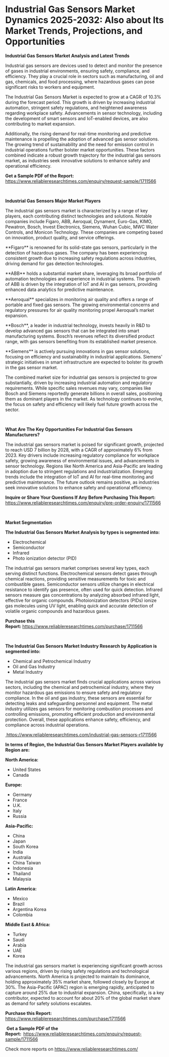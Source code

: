 <p><h1>Industrial Gas Sensors Market Dynamics 2025-2032: Also about Its Market Trends, Projections, and Opportunities</h1></p><p><strong>Industrial Gas Sensors Market Analysis and Latest Trends</strong></p>
<p><p>Industrial gas sensors are devices used to detect and monitor the presence of gases in industrial environments, ensuring safety, compliance, and efficiency. They play a crucial role in sectors such as manufacturing, oil and gas, chemicals, and food processing, where hazardous gases can pose significant risks to workers and equipment.</p><p>The Industrial Gas Sensors Market is expected to grow at a CAGR of 10.3% during the forecast period. This growth is driven by increasing industrial automation, stringent safety regulations, and heightened awareness regarding workplace safety. Advancements in sensor technology, including the development of smart sensors and IoT-enabled devices, are also contributing to market expansion. </p><p>Additionally, the rising demand for real-time monitoring and predictive maintenance is propelling the adoption of advanced gas sensor solutions. The growing trend of sustainability and the need for emission control in industrial operations further bolster market opportunities. These factors combined indicate a robust growth trajectory for the industrial gas sensors market, as industries seek innovative solutions to enhance safety and operational efficiency.</p></p>
<p><strong>Get a Sample PDF of the Report:&nbsp;</strong> <a href="https://www.reliableresearchtimes.com/enquiry/request-sample/1711566?utm_campaign=2308&utm_medium=2&utm_source=Github&utm_content=ia&utm_term=11022025&utm_id=industrial-gas-sensors">https://www.reliableresearchtimes.com/enquiry/request-sample/1711566</a></p>
<p>&nbsp;</p>
<p><strong>Industrial Gas Sensors Major Market Players</strong></p>
<p><p>The industrial gas sensors market is characterized by a range of key players, each contributing distinct technologies and solutions. Notable companies include Figaro, ABB, Aeroqual, Dynament, Euro-Gas, KIMO, Pewatron, Bosch, Invest Electronics, Siemens, Wuhan Cubic, MWC Water Controls, and Monicon Technology. These companies are competing based on innovation, product quality, and service offerings.</p><p>**Figaro** is renowned for its solid-state gas sensors, particularly in the detection of hazardous gases. The company has been experiencing consistent growth due to increasing safety regulations across industries, driving demand for gas detection technologies.</p><p>**ABB** holds a substantial market share, leveraging its broad portfolio of automation technologies and experience in industrial systems. The growth of ABB is driven by the integration of IoT and AI in gas sensors, providing enhanced data analytics for predictive maintenance.</p><p>**Aeroqual** specializes in monitoring air quality and offers a range of portable and fixed gas sensors. The growing environmental concerns and regulatory pressures for air quality monitoring propel Aeroqual’s market expansion.</p><p>**Bosch**, a leader in industrial technology, invests heavily in R&D to develop advanced gas sensors that can be integrated into smart manufacturing systems. Bosch’s revenues reflect its diversified product range, with gas sensors benefiting from its established market presence.</p><p>**Siemens** is actively pursuing innovations in gas sensor solutions, focusing on efficiency and sustainability in industrial applications. Siemens' strategic initiatives in smart infrastructure are expected to bolster its growth in the gas sensor market.</p><p>The combined market size for industrial gas sensors is projected to grow substantially, driven by increasing industrial automation and regulatory requirements. While specific sales revenues may vary, companies like Bosch and Siemens reportedly generate billions in overall sales, positioning them as dominant players in the market. As technology continues to evolve, the focus on safety and efficiency will likely fuel future growth across the sector.</p></p>
<p>&nbsp;</p>
<p><strong>What Are The Key Opportunities For Industrial Gas Sensors Manufacturers?</strong></p>
<p><p>The industrial gas sensors market is poised for significant growth, projected to reach USD 7 billion by 2028, with a CAGR of approximately 6% from 2023. Key drivers include increasing regulatory compliance for workplace safety, growing awareness of environmental issues, and advancements in sensor technology. Regions like North America and Asia-Pacific are leading in adoption due to stringent regulations and industrialization. Emerging trends include the integration of IoT and AI for real-time monitoring and predictive maintenance. The future outlook remains positive, as industries seek innovative solutions to enhance safety and operational efficiency.</p></p>
<p><strong>Inquire or Share Your Questions If Any Before Purchasing This Report:</strong> <a href="https://www.reliableresearchtimes.com/enquiry/pre-order-enquiry/1711566?utm_campaign=2308&utm_medium=2&utm_source=Github&utm_content=ia&utm_term=11022025&utm_id=industrial-gas-sensors">https://www.reliableresearchtimes.com/enquiry/pre-order-enquiry/1711566</a></p>
<p>&nbsp;</p>
<p><strong>Market Segmentation</strong></p>
<p><strong>The Industrial Gas Sensors Market Analysis by types is segmented into:</strong></p>
<p><ul><li>Electrochemical</li><li>Semiconductor</li><li>Infrared</li><li>Photo ionization detector (PID)</li></ul></p>
<p><p>The industrial gas sensors market comprises several key types, each serving distinct functions. Electrochemical sensors detect gases through chemical reactions, providing sensitive measurements for toxic and combustible gases. Semiconductor sensors utilize changes in electrical resistance to identify gas presence, often used for quick detection. Infrared sensors measure gas concentrations by analyzing absorbed infrared light, effective for organic compounds. Photoionization detectors (PIDs) ionize gas molecules using UV light, enabling quick and accurate detection of volatile organic compounds and hazardous gases.</p></p>
<p><strong>Purchase this Report:&nbsp;</strong><a href="https://www.reliableresearchtimes.com/purchase/1711566?utm_campaign=2308&utm_medium=2&utm_source=Github&utm_content=ia&utm_term=11022025&utm_id=industrial-gas-sensors">https://www.reliableresearchtimes.com/purchase/1711566</a></p>
<p>&nbsp;</p>
<p><strong>The Industrial Gas Sensors Market Industry Research by Application is segmented into:</strong></p>
<p><ul><li>Chemical and Petrochemical Industry</li><li>Oil and Gas Industry</li><li>Metal Industry</li></ul></p>
<p><p>The industrial gas sensors market finds crucial applications across various sectors, including the chemical and petrochemical industry, where they monitor hazardous gas emissions to ensure safety and regulatory compliance. In the oil and gas industry, these sensors are essential for detecting leaks and safeguarding personnel and equipment. The metal industry utilizes gas sensors for monitoring combustion processes and controlling emissions, promoting efficient production and environmental protection. Overall, these applications enhance safety, efficiency, and compliance across industrial operations.</p></p>
<p><a href="https://www.reliableresearchtimes.com/industrial-gas-sensors-r1711566?utm_campaign=2308&utm_medium=2&utm_source=Github&utm_content=ia&utm_term=11022025&utm_id=industrial-gas-sensors">&nbsp;https://www.reliableresearchtimes.com/industrial-gas-sensors-r1711566</a></p>
<p><strong>In terms of Region, the Industrial Gas Sensors Market Players available by Region are:</strong></p>
<p>
    <p> <strong> North America: </strong>
        <ul>
            <li>United States</li>
            <li>Canada</li>
        </ul>
        </p> 
    <p> <strong> Europe: </strong>
        <ul>
            <li>Germany</li>
            <li>France</li>
            <li>U.K.</li>
            <li>Italy</li>
            <li>Russia</li>
        </ul>
        </p> 
    <p> <strong> Asia-Pacific: </strong>
        <ul>
            <li>China</li>
            <li>Japan</li>
            <li>South Korea</li>
            <li>India</li>
            <li>Australia</li>
            <li>China Taiwan</li>
            <li>Indonesia</li>
            <li>Thailand</li>
            <li>Malaysia</li>
        </ul>
        </p> 
    <p> <strong> Latin America: </strong>
        <ul>
            <li>Mexico</li>
            <li>Brazil</li>
            <li>Argentina Korea</li>
            <li>Colombia</li>
        </ul>
        </p> 
    <p> <strong> Middle East & Africa: </strong>
        <ul>
            <li>Turkey</li>
            <li>Saudi</li>
            <li>Arabia</li>
            <li>UAE</li>
            <li>Korea</li>
        </ul>
    </p>
    </p>
<p><p>The industrial gas sensors market is experiencing significant growth across various regions, driven by rising safety regulations and technological advancements. North America is projected to maintain its dominance, holding approximately 35% market share, followed closely by Europe at 30%. The Asia-Pacific (APAC) region is emerging rapidly, anticipated to capture around 25% due to industrial expansion. China, specifically, is a key contributor, expected to account for about 20% of the global market share as demand for safety solutions escalates.</p></p>
<p><strong>Purchase this Report: </strong><a href="https://www.reliableresearchtimes.com/purchase/1711566?utm_campaign=2308&utm_medium=2&utm_source=Github&utm_content=ia&utm_term=11022025&utm_id=industrial-gas-sensors">https://www.reliableresearchtimes.com/purchase/1711566</a></p>
<p>&nbsp;<strong>Get a Sample PDF of the Report:&nbsp;&nbsp;</strong><a href="https://www.reliableresearchtimes.com/enquiry/request-sample/1711566?utm_campaign=2308&utm_medium=2&utm_source=Github&utm_content=ia&utm_term=11022025&utm_id=industrial-gas-sensors">https://www.reliableresearchtimes.com/enquiry/request-sample/1711566</a></p>
<p><strong></strong></p>
<p>Check more reports on <a href="https://www.reliableresearchtimes.com/?utm_campaign=2308&utm_medium=2&utm_source=Github&utm_content=ia&utm_term=11022025&utm_id=industrial-gas-sensors">https://www.reliableresearchtimes.com/</a></p>
